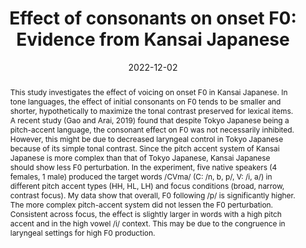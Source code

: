 ---
title: "Effect of consonants on onset F0: Evidence from Kansai Japanese"

event: "UTokyo Linguistics Colloquium"
event_url: https://sites.google.com/site/naonorinagaya/utokyo-linguistics-colloquium

location: Online
#address:
#  street: 450 Serra Mall
#  city: Stanford
#  region: CA
#  postcode: '94305'
#  country: United States

summary: "An invitd talk given at UTokyo Linguistics Colloquium."
abstract: "This study investigates the effect of voicing on onset F0 in Kansai Japanese. In tone languages, the effect of initial consonants on F0 tends to be smaller and shorter, hypothetically to maximize the tonal contrast preserved for lexical items. A recent study (Gao and Arai, 2019) found that despite Tokyo Japanese being a pitch-accent language, the consonant effect on F0 was not necessarily inhibited. However, this might be due to decreased laryngeal control in Tokyo Japanese because of its simple tonal contrast. Since the pitch accent system of Kansai Japanese is more complex than that of Tokyo Japanese, Kansai Japanese should show less F0 perturbation. In the experiment, five native speakers (4 females, 1 male) produced the target words /CVma/ (C: /n, b, p/, V: /i, a/) in different pitch accent types (HH, HL, LH) and focus conditions (broad, narrow, contrast focus). My data show that overall, F0 following /p/ is significantly higher. The more complex pitch-accent system did not lessen the F0 perturbation. Consistent across focus, the effect is slightly larger in words with a high pitch accent and in the high vowel /i/ context. This may be due to the congruence in laryngeal settings for high F0 production."

# Talk start and end times.
#   End time can optionally be hidden by prefixing the line with `#`.
date: '2022-12-02'
#date_end: '2030-06-01T15:00:00Z'
all_day: false

# Schedule page publish date (NOT talk date).
#publishDate: '2017-01-01T00:00:00Z'

authors: 
  - admin
#tags: [Kansai Japanese][Consonant-induced F0 perturbation]

# Is this a featured talk? (true/false)
featured: false

#image:
#  caption: 'Image credit: [**Unsplash**](https://unsplash.com/photos/bzdhc5b3Bxs)'
#  focal_point: Right

#links:
#  - icon: twitter
#    icon_pack: fab
#    name: Follow
#    url: https://twitter.com/georgecushen
#url_code: ''
#url_pdf: ''
#url_slides: ''
#url_video: ''

# Markdown Slides (optional).
#   Associate this talk with Markdown slides.
#   Simply enter your slide deck's filename without extension.
#   E.g. `slides = "example-slides"` references `content/slides/example-slides.md`.
#   Otherwise, set `slides = ""`.
slides: 

# Projects (optional).
#   Associate this post with one or more of your projects.
#   Simply enter your project's folder or file name without extension.
#   E.g. `projects = ["internal-project"]` references `content/project/deep-learning/index.md`.
#   Otherwise, set `projects = []`.
#projects:
#  - example
---